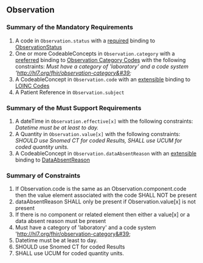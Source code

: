 ## Observation

### Summary of the Mandatory Requirements
1.  A  code  in `Observation.status`
with a [required](http://hl7.org/fhir/R4/terminologies.html#required)
 binding to [ObservationStatus](http://hl7.org/fhir/ValueSet/observation-status)
1. One or more CodeableConcepts  in `Observation.category`
with a [preferred](http://hl7.org/fhir/R4/terminologies.html#preferred)
 binding to [Observation Category Codes](http://hl7.org/fhir/ValueSet/observation-category) with the following constraints: *Must have a category of &#39;laboratory&#39; and a code system &#39;http://hl7.org/fhir/observation-category&#39;*
1.  A  CodeableConcept  in `Observation.code`
with an [extensible](http://hl7.org/fhir/R4/terminologies.html#extensible)
 binding to [LOINC Codes](http://hl7.org/fhir/ValueSet/observation-codes)
1.  A Patient Reference  in `Observation.subject`

### Summary of the Must Support Requirements
1.  A  dateTime  in `Observation.effective[x]`
 with the following constraints: *Datetime must be at least to day.*
1.  A  Quantity  in `Observation.value[x]`
 with the following constraints: *SHOULD use Snomed CT for coded Results, SHALL use UCUM for coded quantity units.*
1.  A  CodeableConcept  in `Observation.dataAbsentReason`
with an [extensible](http://hl7.org/fhir/R4/terminologies.html#extensible)
 binding to [DataAbsentReason](http://hl7.org/fhir/ValueSet/data-absent-reason)

### Summary of Constraints
1. If Observation.code is the same as an Observation.component.code then the value element associated with the code SHALL NOT be present
1. dataAbsentReason SHALL only be present if Observation.value[x] is not present
1. If there is no component or related element then either a value[x] or a data absent reason must be present
1. Must have a category of &#39;laboratory&#39; and a code system &#39;http://hl7.org/fhir/observation-category&#39;
1. Datetime must be at least to day.
1. SHOULD use Snomed CT for coded Results
1. SHALL use UCUM for coded quantity units.